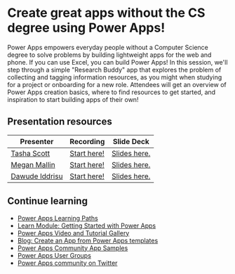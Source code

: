 # Create great apps without the CS degree using Power Apps!

Power Apps empowers everyday people without a Computer Science degree to solve problems by building lightweight apps for the web and phone. If you can use Excel, you can build Power Apps! In this session, we'll step through a simple "Research Buddy" app that explores the problem of collecting and tagging information resources, as you might when studying for a project or onboarding for a new role. Attendees will get an overview of Power Apps creation basics, where to find resources to get started, and inspiration to start building apps of their own!

## Presentation resources

| Presenter | Recording | Slide Deck |
| - | - | - |
| [Tasha Scott](https://twitter.com/TashasEv) | [Start here!](https://myignite.microsoft.com/sessions/1763d6cf-32e0-4792-8ff7-a70096ef634d) | [Slides here.](https://medius.studios.ms/video/asset/PPT/IG20-LRN151) |
| [Megan Mallin](https://twitter.com/MegMallin) | [Start here!](https://twitter.com/TashasEv) | [Slides here.](https://medius.studios.ms/video/asset/PPT/IG20-LRN152) |
| [Dawude Iddrisu](https://twitter.com/dawoodiddris) | [Start here!](https://twitter.com/TashasEv) | [Slides here.](https://medius.studios.ms/video/asset/PPT/IG20-LRN153) |

## Continue learning

- [Power Apps Learning Paths](https://aka.ms/learnpowerapps)
- [Learn Module: Getting Started with Power Apps](https://docs.microsoft.com/learn/modules/get-started-with-powerapps/?WT.mc_id=ignite2020_techseries)
- [Power Apps Video and Tutorial Gallery](https://aka.ms/powerappsgallery)
- [Blog: Create an App from Power Apps templates](https://powerapps.microsoft.com/blog/using-app-template/)
- [Power Apps Community App Samples](https://aka.ms/PACommunitySamples)
- [Power Apps User Groups](https://www.powerappsug.com/home)
- [Power Apps community on Twitter](https://twitter.com/search?q=%23PowerAddicts)

